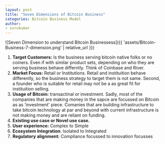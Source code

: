 ```yaml
---
layout: post
title: "Seven Dimensions of Bitcoin Business"
categories: Bitcoin Business Model
author:
- sorukumar
---
```


![Seven Dimension to understand Bitcoin Businessess]({{ 'assets/Bitcoin-Business-7-dimension.png' | relative_url }})

 1. **Target Customers:** Is the business serving bitcoin native folks or no coiners. Even if with similar product sets, depending on who they are serving business behave differntly. Think of Coinbase and River.
 2. **Market Focus:** Retail or Institutions. Retail and instituition behave differently, so the business strategy to target them is not same. Second, a founder who is suitable for retail may not be a as great fit for instituition selling.
 3. **Usage of Bitcoin:** transactinal or investment. Sadly, most of the companies that are making money in the sapce are focussed on Bitcoin as as 'investment' piece. Comanies that are building infrastructure to take bitcoin technology at par and beyond with current infrastructure is not making money and are reliant on funding.
 4. **Existing use case or Novel use case.** 
 5. **User experience:** Complex to Simple
 6. **Ecosystem Integration**: Isolated to Integrated
 7. **Regulatory alignment:** Compliance focussed to innovation focusses

<!--stackedit_data:
eyJoaXN0b3J5IjpbLTE3MzczNDI5OSwxMDIxMzU1MjczXX0=
-->
